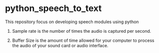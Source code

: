 # python_speech_to_text
This repository focus on developing speech modules using python

1. Sample rate is the number of times the audio is captured per second.

2. Buffer Size is the amount of time allowed for your computer to process the audio of your sound card or audio interface.